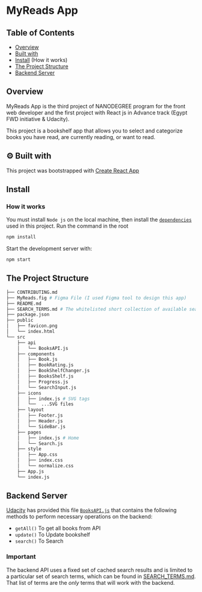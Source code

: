 # MyReads App

## Table of Contents

- [Overview](#overview)
- [Built with](#-built-with)
- [Install](#install) (How it works)
- [The Project Structure](#the-project-structure)
- [Backend Server](#backend-server)

## Overview

MyReads App is the third project of NANODEGREE program for the front web developer and the first project with React js in Advance track (Egypt FWD initiative & Udacity).

This project is a bookshelf app that allows you to select and categorize books you have read, are currently reading, or want to read.

## ⚙ Built with

This project was bootstrapped with [Create React App](https://github.com/facebookincubator/create-react-app)

## Install 
### How it works
You must install `Node js` on the local machine, 
then install the [`dependencies`](package.json) used in this project. Run the command in the root
```bash
npm install 
```
Start the development server with:
```bash
npm start
```
## The Project Structure
```bash
├── CONTRIBUTING.md
├── MyReads.fig # Figma File (I used Figma tool to design this app)
├── README.md 
├── SEARCH_TERMS.md # The whitelisted short collection of available search terms 
├── package.json 
├── public
│   ├── favicon.png 
│   └── index.html 
└── src
    ├── api
    │   └── BooksAPI.js
    ├── components
    │   ├── Book.js
    │   ├── BookRating.js
    │   ├── BookShelfChanger.js
    │   ├── BooksShelf.js
    │   ├── Progress.js
    │   └── SearchInput.js
    ├── icons
    │   ├── index.js # SVG tags
    │   └──  ...SVG files
    ├── layout 
    │   ├── Footer.js
    │   ├── Header.js
    │   └── SideBar.js
    ├── pages 
    │   ├── index.js # Home
    │   └── Search.js
    ├── style 
    │   ├── App.css
    │   ├── index.css
    │   └── normalize.css
    ├── App.js 
    └── index.js 
```
## Backend Server

[Udacity](https://github.com/udacity/reactnd-project-myreads-starter#backend-server) has provided this file [`BooksAPI.js`](src/api/BooksAPI.js) that contains the following methods to perform necessary operations on the backend:

* `getAll()` To get all books from API
* `update()` To Update bookshelf
* `search()` To Search 

### Important

The backend API uses a fixed set of cached search results and is limited to a particular set of search terms, which can be found in [SEARCH_TERMS.md](SEARCH_TERMS.md). That list of terms are the _only_ terms that will work with the backend.
